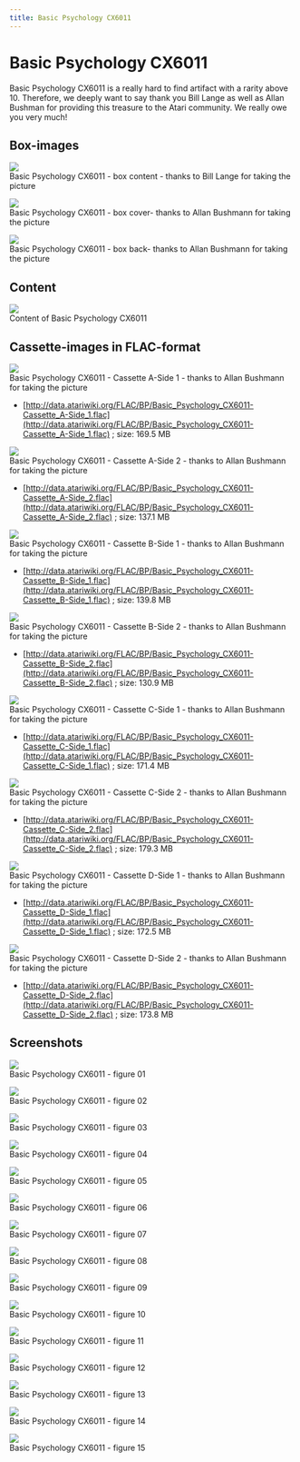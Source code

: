 ```yaml
---
title: Basic Psychology CX6011
---
```

# Basic Psychology CX6011  
Basic Psychology CX6011 is a really hard to find artifact with a rarity above 10. Therefore, we deeply want to say thank you Bill Lange as well as Allan Bushman for providing this treasure to the Atari community. We really owe you very much!  
## Box-images  
![](attachments/Basic_Psychology_CX6011-1.jpg)  
Basic Psychology CX6011 - box content - thanks to Bill Lange for taking the picture  
  
![](attachments/Atari_Basic_Psychology_Front.jpg)  
Basic Psychology CX6011 - box cover- thanks to Allan Bushmann for taking the picture  
  
![](attachments/Atari_Basic_Psychology_Back.jpg)  
Basic Psychology CX6011 - box back- thanks to Allan Bushmann for taking the picture  
## Content  
![](attachments/Basic+Psychology+CX6011.jpg)  
Content of Basic Psychology CX6011  
## Cassette-images in FLAC-format  
![](attachments/Atari_Basic_Psychology_Tape_A_Side_1.jpg)  
Basic Psychology CX6011 - Cassette A-Side 1 - thanks to Allan Bushmann for taking the picture  
- [http://data.atariwiki.org/FLAC/BP/Basic_Psychology_CX6011-Cassette_A-Side_1.flac](http://data.atariwiki.org/FLAC/BP/Basic_Psychology_CX6011-Cassette_A-Side_1.flac) ; size: 169.5 MB  
  
![](attachments/Atari_Basic_Psychology_Tape_A_Side_2.jpg)  
Basic Psychology CX6011 - Cassette A-Side 2 - thanks to Allan Bushmann for taking the picture  
- [http://data.atariwiki.org/FLAC/BP/Basic_Psychology_CX6011-Cassette_A-Side_2.flac](http://data.atariwiki.org/FLAC/BP/Basic_Psychology_CX6011-Cassette_A-Side_2.flac) ; size: 137.1 MB  
  
![](attachments/Atari_Basic_Psychology_Tape_B_Side_1.jpg)  
Basic Psychology CX6011 - Cassette B-Side 1 - thanks to Allan Bushmann for taking the picture  
- [http://data.atariwiki.org/FLAC/BP/Basic_Psychology_CX6011-Cassette_B-Side_1.flac](http://data.atariwiki.org/FLAC/BP/Basic_Psychology_CX6011-Cassette_B-Side_1.flac) ; size: 139.8 MB  
  
![](attachments/Atari_Basic_Psychology_Tape_B_Side_2.jpg)  
Basic Psychology CX6011 - Cassette B-Side 2 - thanks to Allan Bushmann for taking the picture  
- [http://data.atariwiki.org/FLAC/BP/Basic_Psychology_CX6011-Cassette_B-Side_2.flac](http://data.atariwiki.org/FLAC/BP/Basic_Psychology_CX6011-Cassette_B-Side_2.flac) ; size: 130.9 MB  
  
![](attachments/Atari_Basic_Psychology_Tape_C_Side_1.jpg)  
Basic Psychology CX6011 - Cassette C-Side 1 - thanks to Allan Bushmann for taking the picture  
- [http://data.atariwiki.org/FLAC/BP/Basic_Psychology_CX6011-Cassette_C-Side_1.flac](http://data.atariwiki.org/FLAC/BP/Basic_Psychology_CX6011-Cassette_C-Side_1.flac) ; size: 171.4 MB  
  
![](attachments/Atari_Basic_Psychology_Tape_C_Side_2.jpg)  
Basic Psychology CX6011 - Cassette C-Side 2 - thanks to Allan Bushmann for taking the picture  
- [http://data.atariwiki.org/FLAC/BP/Basic_Psychology_CX6011-Cassette_C-Side_2.flac](http://data.atariwiki.org/FLAC/BP/Basic_Psychology_CX6011-Cassette_C-Side_2.flac) ; size: 179.3 MB  
  
![](attachments/Atari_Basic_Psychology_Tape_D_Side_1.jpg)  
Basic Psychology CX6011 - Cassette D-Side 1 - thanks to Allan Bushmann for taking the picture  
- [http://data.atariwiki.org/FLAC/BP/Basic_Psychology_CX6011-Cassette_D-Side_1.flac](http://data.atariwiki.org/FLAC/BP/Basic_Psychology_CX6011-Cassette_D-Side_1.flac) ; size: 172.5 MB  
  
![](attachments/Atari_Basic_Psychology_Tape_D_Side_2.jpg)  
Basic Psychology CX6011 - Cassette D-Side 2 - thanks to Allan Bushmann for taking the picture  
- [http://data.atariwiki.org/FLAC/BP/Basic_Psychology_CX6011-Cassette_D-Side_2.flac](http://data.atariwiki.org/FLAC/BP/Basic_Psychology_CX6011-Cassette_D-Side_2.flac) ; size: 173.8 MB  
## Screenshots  
![](attachments/BP01.jpg)  
Basic Psychology CX6011 - figure 01  
  
![](attachments/BP02.jpg)  
Basic Psychology CX6011 - figure 02  
  
![](attachments/BP03.jpg)  
Basic Psychology CX6011 - figure 03  
  
![](attachments/BP04.jpg)  
Basic Psychology CX6011 - figure 04  
  
![](attachments/BP05.jpg)  
Basic Psychology CX6011 - figure 05  
  
![](attachments/BP06.jpg)  
Basic Psychology CX6011 - figure 06  
  
![](attachments/BP07.jpg)  
Basic Psychology CX6011 - figure 07  
  
![](attachments/BP08.jpg)  
Basic Psychology CX6011 - figure 08  
  
![](attachments/BP09.jpg)  
Basic Psychology CX6011 - figure 09  
  
![](attachments/BP10.jpg)  
Basic Psychology CX6011 - figure 10  
  
![](attachments/BP11.jpg)  
Basic Psychology CX6011 - figure 11  
  
![](attachments/BP12.jpg)  
Basic Psychology CX6011 - figure 12  
  
![](attachments/BP13.jpg)  
Basic Psychology CX6011 - figure 13  
  
![](attachments/BP14.jpg)  
Basic Psychology CX6011 - figure 14  
  
![](attachments/BP15.jpg)  
Basic Psychology CX6011 - figure 15  
